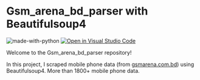 # Gsm_arena_bd_parser with Beautifulsoup4

</hr>

![made-with-python](https://img.shields.io/badge/Made%20with-Python-1f425f.svg)
[![Open in Visual Studio Code](https://img.shields.io/static/v1?logo=visualstudiocode&label=&message=Open%20in%20Visual%20Studio%20Code&labelColor=2c2c32&color=007acc&logoColor=007acc)](https://github.dev/Nayemjaman/Gsm_arena_bd_parser)

</hr>

Welcome to the Gsm_arena_bd_parser repository!

In this project, I scraped mobile phone data (from [gsmarena.com.bd](https://www.gsmarena.com.bd/)) using Beautifulsoup4.
More than 1800+ mobile phone data.
